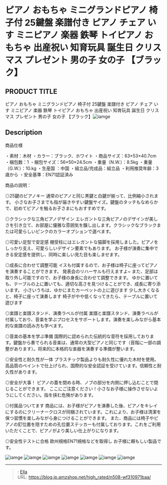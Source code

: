 # ピアノ おもちゃ ミニグランドピアノ 椅子付 25鍵盤 楽譜付き ピアノ チェア いす ミニピアノ 楽器 鉄琴 トイピアノ おもちゃ 出産祝い 知育玩具 誕生日 クリスマス プレゼント 男の子 女の子 【ブラック】


## PRODUCT TITLE 

ピアノ おもちゃ ミニグランドピアノ 椅子付 25鍵盤 楽譜付き ピアノ チェア いす ミニピアノ 楽器 鉄琴 トイピアノ おもちゃ 出産祝い 知育玩具 誕生日 クリスマス プレゼント 男の子 女の子 【ブラック】![iamge](https://b2bfiles1.gigab2b.cn/image/wkseller/304/20231117_d169d9b1368e89c7e7fd1d75eadda48b.jpg)

## Description

商品仕様

・素材：木材
・カラー：ブラック、ホワイト
・商品サイズ：63×53×40.7cm
・梱包数：1
・梱包サイズ：56×50×24.5cm
・重量（N.W.）：8.5kg
・重量（G.W.）：10.kg
・生産国 ：中国
・組立品/完成品：組立品
・利用推奨年齢：3歳から
・安全基準：EN71認証済み




商品の説明：

◎25鍵のピアノキー
通常のピアノと同じ黒鍵と白鍵が揃って、比例縮小されます。
小さなお子さまでも指が届きやすい鍵盤サイズ。鍵盤のタッチもなめらかで、初めてピアノを触るお子さまにもおすすめです。

◎クラシックな三角ピアノデザイン
エレガントな三角ピアノのデザインが美しさを引き立て、お部屋に優雅な雰囲気を醸し出します。クラシックなブラックまたは可愛らしいピンクのカラーオプションで選べます。

◎可愛い足型で安定感
棚受柱にはエレガントな猫脚を採用しました。ピアノをしっかり支え、可愛らしいデザイン要素でもあります。
お子様が演奏に集中できる安定感を提供し、同時に楽しい見た目も楽しませます。

◎成長に合わせて調整可能
イスも付属するので、お子様は椅子に座ってピアノを演奏することができます。
発表会のリハーサルも行えますよ~
また、足部は取り外し可能ですので、お子様の身長に合わせて調整できます。
ゆかに置いても、テーブルの上に置いても、適切な高さを見つけることができ、成長に寄り添います。
小さいうちは、ゆかにまたカーペットの上に遊びます
少し大きくなると、椅子に座って演奏します
椅子がやや低くなってきたら、テーブルに置いて遊びます

◎楽譜と楽譜スタンド、演奏ラベルが付属
楽譜と楽譜スタンド、演奏ラベルが付属しており、音楽を学ぶプロセスをサポートします。演奏を楽しみながら基本的な楽譜の読み方も学べます。

◎音楽の基本を学ぶ準備
国際的に認められた伝統的な音符を採用しております。鍵盤から奏でられる音楽は、通常の大型ピアノと同じです（音階に一部の調整があります）。将来的に本格的な楽器を演奏する準備が整います。

◎安全性と耐久性が一体
プラスチック製品よりも耐久性に優れた木材を使用。高品質のペイントで仕上げられ、国際的な安全認証を受けています。信頼性と耐久性があります。

◎安全が大事！
ピアノの蓋を閉める時、ノブの部分を内側に押し込むことで閉じることができます。
ここにご注意ください！小さなお子様に操作させないようにしてください。指を挟む危険があります。

◎付属品ついてます
商品には、お子様がピアノを演奏した後、ピアノをキレイにするのにクリーナークロスが同梱されています。これにより、お子様は清潔を保つ習慣を楽しみながら身につけることができます。
また、商品には椅子やピアノの釘位置を隠すための孔位置ステッカーも付属しております。これをご利用いただくことで、ピアノがより美しい仕上がりになります。

◎安全性テストに合格
欧州規格EN71規格などを取得し
お子様に頼もしい製品です。









![iamge](https://b2bfiles1.gigab2b.cn/image/wkseller/304/20231117_d3fb42430062c918a494adac5739697c.jpg)
![iamge](https://b2bfiles1.gigab2b.cn/image/wkseller/304/20231117_e93aae45c0239f61059f396e756d6936.jpg)
![iamge](https://b2bfiles1.gigab2b.cn/image/wkseller/304/20231117_3c5db58330ed1e95020cd7673ee11760.jpg)
![iamge](https://b2bfiles1.gigab2b.cn/image/wkseller/304/20231117_80e4d813931d54f374b5e4d05994eb5c.jpg)
![iamge](https://b2bfiles1.gigab2b.cn/image/wkseller/304/20231117_a594db35ff87244aecc173447d6a385f.jpg)
![iamge](https://b2bfiles1.gigab2b.cn/image/wkseller/304/20231117_42b491eed524e8c43ab3401c318b005f.jpg)
![iamge](https://b2bfiles1.gigab2b.cn/image/wkseller/304/20231117_06fef972b124da198d0d7780f10b3581.jpg)


---

> : [Ella](https://blog.jp.amzshop.net/)  
> URL: https://blog.jp.amzshop.net/high_rated/n508-wf310971baa/  

